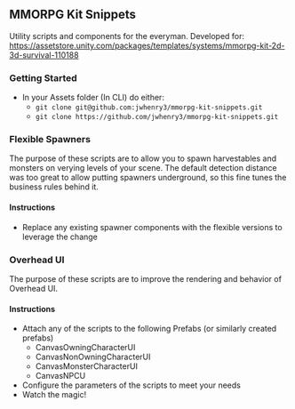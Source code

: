 ## MMORPG Kit Snippets
Utility scripts and components for the everyman.
Developed for:
https://assetstore.unity.com/packages/templates/systems/mmorpg-kit-2d-3d-survival-110188


### Getting Started
- In your Assets folder (In CLI) do either:
    - `git clone git@github.com:jwhenry3/mmorpg-kit-snippets.git`
    - `git clone https://github.com/jwhenry3/mmorpg-kit-snippets.git`

### Flexible Spawners
The purpose of these scripts are to allow you to spawn harvestables and monsters on verying levels of your scene.
The default detection distance was too great to allow putting spawners underground, so this fine tunes 
the business rules behind it.
#### Instructions
- Replace any existing spawner components with the flexible versions to leverage the change
### Overhead UI
The purpose of these scripts are to improve the rendering and behavior of Overhead UI.
#### Instructions
- Attach any of the scripts to the following Prefabs (or similarly created prefabs)
    - CanvasOwningCharacterUI
    - CanvasNonOwningCharacterUI
    - CanvasMonsterCharacterUI
    - CanvasNPCU
- Configure the parameters of the scripts to meet your needs
- Watch the magic!
